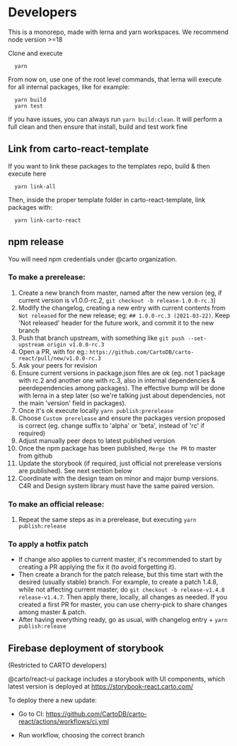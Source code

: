 # Developers

This is a monorepo, made with lerna and yarn workspaces. We recommend node version >=18

Clone and execute

```
  yarn
```

From now on, use one of the root level commands, that lerna will execute for all internal packages, like for example:

```
  yarn build
  yarn test
```

If you have issues, you can always run `yarn build:clean`. It will perform a full clean and then ensure that install, build and test work fine

## Link from carto-react-template

If you want to link these packages to the templates repo, build & then execute here

```
  yarn link-all
```

Then, inside the proper template folder in carto-react-template, link packages with:

```
  yarn link-carto-react
```

## npm release

You will need npm credentials under @carto organization.

### To make a **prerelease**:

1. Create a new branch from master, named after the new version (eg, if current version is v1.0.0-rc.2, `git checkout -b release-1.0.0-rc.3`)
2. Modify the changelog, creating a new entry with current contents from `Not released` for the new release; eg: `## 1.0.0-rc.3 (2021-03-22)`. Keep 'Not released' header for the future work, and commit it to the new branch
3. Push that branch upstream, with something like `git push --set-upstream origin v1.0.0-rc.3`
4. Open a PR, with for eg.: `https://github.com/CartoDB/carto-react/pull/new/v1.0.0-rc.3`
5. Ask your peers for revision
6. Ensure current versions in package.json files are ok (eg. not 1 package with rc.2 and another one with rc.3, also in internal dependencies & peerdependencies among packages). The effective bump will be done with lerna in a step later (so we're talking just about dependencies, not the main 'version' field in packages).
7. Once it's ok execute locally `yarn publish:prerelease`
8. Choose `Custom prerelease` and ensure the packages version proposed is correct (eg. change suffix to 'alpha' or 'beta', instead of 'rc' if required)
9. Adjust manually peer deps to latest published version
10. Once the npm package has been published, `Merge the PR` to master from github
11. Update the storybook (if required, just official not prerelease versions are published). See next section below
12. Coordinate with the design team on minor and major bump versions. C4R and Design system library must have the same paired version.

### To make an official **release**:

1. Repeat the same steps as in a prerelease, but executing `yarn publish:release`

### To apply a hotfix patch

- If change also applies to current master, it's recommended to start by creating a PR applying the fix it (to avoid forgetting it).
- Then create a branch for the patch release, but this time start with the desired (usually stable) branch. For example, to create a patch 1.4.8, while not affecting current master, do `git checkout -b release-v1.4.8 release-v1.4.7`. Then apply there, locally, all changes as needed. If you created a first PR for master, you can use cherry-pick to share changes among master & patch.
- After having everything ready, go as usual, with changelog entry + `yarn publish:release`

## Firebase deployment of storybook

(Restricted to CARTO developers)

@carto/react-ui package includes a storybook with UI components, which latest version is deployed at https://storybook-react.carto.com/

To deploy there a new update:

- Go to CI: https://github.com/CartoDB/carto-react/actions/workflows/ci.yml

- Run workflow, choosing the correct branch
